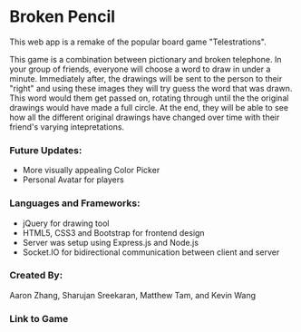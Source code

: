 # Broken Pencil

This web app is a remake of the popular board game "Telestrations".

This game is a combination between pictionary and broken telephone. In your group of friends, everyone will choose a word to draw in under a minute. Immediately after, the drawings will be sent to the person to their "right" and using these images they will try guess the word that was drawn. This word would them get passed on, rotating through until the the original drawings would have made a full circle. At the end, they will be able to see how all the different original drawings have changed over time with their friend's varying intepretations. 

### Future Updates:

  - More visually appealing Color Picker
  - Personal Avatar for players

### Languages and Frameworks:

- jQuery for drawing tool
- HTML5, CSS3 and Bootstrap for frontend design
- Server was setup using Express.js and Node.js
- Socket.IO for bidirectional communication between client and server

### Created By: 

Aaron Zhang, Sharujan Sreekaran, Matthew Tam, and Kevin Wang

### Link to Game

